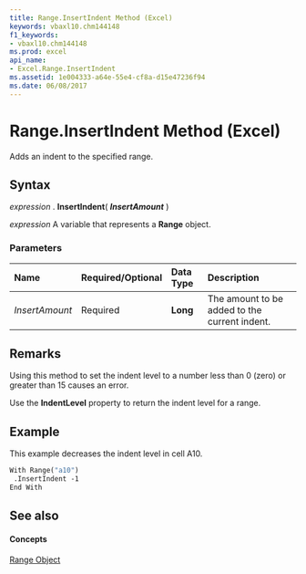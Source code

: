 ```yaml
---
title: Range.InsertIndent Method (Excel)
keywords: vbaxl10.chm144148
f1_keywords:
- vbaxl10.chm144148
ms.prod: excel
api_name:
- Excel.Range.InsertIndent
ms.assetid: 1e004333-a64e-55e4-cf8a-d15e47236f94
ms.date: 06/08/2017
---
```



# Range.InsertIndent Method (Excel)

Adds an indent to the specified range.


## Syntax

 _expression_ . **InsertIndent**( **_InsertAmount_** )

 _expression_ A variable that represents a **Range** object.


### Parameters



|**Name**|**Required/Optional**|**Data Type**|**Description**|
|:-----|:-----|:-----|:-----|
| _InsertAmount_|Required| **Long**|The amount to be added to the current indent.|

## Remarks

Using this method to set the indent level to a number less than 0 (zero) or greater than 15 causes an error.

Use the  **IndentLevel** property to return the indent level for a range.


## Example

This example decreases the indent level in cell A10.


```vb
With Range("a10") 
 .InsertIndent -1 
End With
```


## See also


#### Concepts


[Range Object](range-object-excel.md)

